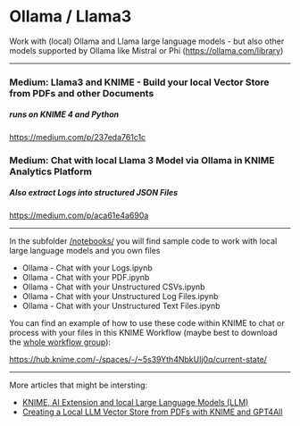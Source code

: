 # Ollama / Llama3
Work with (local) Ollama and Llama large language models - but also other models supported by Ollama like Mistral or Phi (https://ollama.com/library)

---

### Medium: Llama3 and KNIME - Build your local Vector Store from PDFs and other Documents 
##### runs on KNIME 4 and Python 
https://medium.com/p/237eda761c1c 



### Medium: Chat with local Llama 3 Model via Ollama in KNIME Analytics Platform
##### Also extract Logs into structured JSON Files

https://medium.com/p/aca61e4a690a

---


In the subfolder [/notebooks/](https://github.com/ml-score/ollama/tree/main/notebooks) you will find sample code to work with local large language models and you own files

* Ollama - Chat with your Logs.ipynb
* Ollama - Chat with your PDF.ipynb
* Ollama - Chat with your Unstructured CSVs.ipynb
* Ollama - Chat with your Unstructured Log Files.ipynb
* Ollama - Chat with your Unstructured Text Files.ipynb

You can find an example of how to use these code within KNIME to chat or process with your files in this KNIME Workflow (maybe best to download the [whole workflow group](https://hub.knime.com/mlauber71/spaces/LLM_Space/~17k4zAECNryrZw1X/)):

https://hub.knime.com/-/spaces/-/~5s39Yth4NbkUIj0q/current-state/

---

More articles that might be intersting:

* [KNIME, AI Extension and local Large Language Models (LLM)](https://medium.com/low-code-for-advanced-data-science/knime-ai-extension-and-local-large-language-models-llm-cef650fc142b)
* [Creating a Local LLM Vector Store from PDFs with KNIME and GPT4All](https://medium.com/low-code-for-advanced-data-science/creating-a-local-llm-vector-store-from-pdfs-with-knime-and-gpt4all-311bf61dd20e)
  
